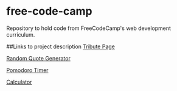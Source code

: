 # free-code-camp
Repository to hold code from FreeCodeCamp's web development curriculum.

##Links to project description
[Tribute Page](https://www.freecodecamp.com/challenges/build-a-tribute-page)

[Random Quote Generator](https://www.freecodecamp.com/challenges/build-a-random-quote-machine)

[Pomodoro Timer](https://www.freecodecamp.com/challenges/build-a-pomodoro-clock)

[Calculator](https://www.freecodecamp.com/challenges/build-a-pomodoro-clock)
